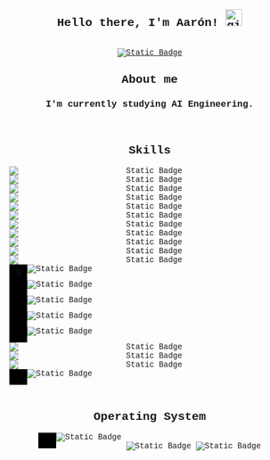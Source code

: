 <style>
    * {
        font-family: courier;
    }
    .container-skills {
        display: grid;
    }
    .container-matplotlib, .container-visual-basic, .container-visual-studio, .container-visual-studio-code, .container-java, .container-c, .container-windows {
        display: inline-block;
    }
    .container-logo-matplotlib, .container-logo-visual-basic, .container-logo-visual-studio, .container-logo-visual-studio-code, .container-logo-java, .container-logo-c, .container-logo-windows {
        /* background-color: #000000; */
        height: 28px;
        width: 32px;
        float: left;
        align-items:center;
        justify-content: center;
        display: flex;
    }
    .container-name {
        float: left;
    }

</style>
<body>
<div align="center">
    <h2> Hello there, I'm Aarón!
        <img src="https://github.com/abdoachhoubi/abdoachhoubi/blob/main/gifs/Hi.gif" width="30" alt="gif de saludo">
    </h2>
    <br>
    <a href="www.linkedin.com/in/aarón-martínez-3a65a6330" target="_blank">
        <img alt="Static Badge" src="https://img.shields.io/badge/linkedin-transparent?style=for-the-badge&logo=linkedin&logoColor=%230a66c2&labelColor=black&color=%230a66c2">
    </a>
    <br>
    <h2> About me </h2>
    <h3>I'm currently studying AI Engineering.</h3>
    <br>
    <h2> Skills </h2>
    <div class="container-skills">
        <img alt="Static Badge" src="https://img.shields.io/badge/keras-transparent?style=for-the-badge&logo=keras&logoColor=%23ff0000&labelColor=black&color=%23ff0000">
        <img alt="Static Badge" src="https://img.shields.io/badge/pytorch-transparent?style=for-the-badge&logo=pytorch&logoColor=%23dc3f1d&labelColor=black&color=%23dc3f1d">
        <img alt="Static Badge" src="https://img.shields.io/badge/tensorflow-transparent?style=for-the-badge&logo=tensorflow&logoColor=%23ff992d&labelColor=black&color=%23ff992d">
        <img alt="Static Badge" src="https://img.shields.io/badge/pandas-transparent?style=for-the-badge&logo=pandas&logoColor=%23450066&labelColor=black&color=%23450066">
        <img alt="Static Badge" src="https://img.shields.io/badge/plotly-transparent?style=for-the-badge&logo=plotly&logoColor=%23434343&labelColor=black&color=%23434343">
        <img alt="Static Badge" src="https://img.shields.io/badge/jupyter-transparent?style=for-the-badge&logo=jupyter&logoColor=%23ed8400&labelColor=black&color=%23ed8400">
        <img alt="Static Badge" src="https://img.shields.io/badge/python-transparent?style=for-the-badge&logo=python&logoColor=%230c81ff&labelColor=black&color=%230c81ff">
        <img alt="Static Badge" src="https://img.shields.io/badge/html5-transparent?style=for-the-badge&logo=html5&logoColor=%23df4f00&labelColor=black&color=%23df4f00">
        <img alt="Static Badge" src="https://img.shields.io/badge/JavaScript-transparent?style=for-the-badge&logo=javascript&logoColor=%23fcff00&labelColor=black&color=%23fcff00">
        <img alt="Static Badge" src="https://img.shields.io/badge/Android%20Studio-transparent?style=for-the-badge&logo=android%20studio&logoColor=%23068300&labelColor=black&color=%23068300">
        <img alt="Static Badge" src="https://img.shields.io/badge/apache%20netbeans-transparent?style=for-the-badge&logo=apache%20netbeans%20ide&logoColor=%230ad000&labelColor=black&color=%230ad000">
        <div class="container-matplotlib">
            <div class="container-logo-matplotlib" style="background-color: black;">
                <img alt="Static Badge" src="https://cdn.jsdelivr.net/gh/devicons/devicon@latest/icons/matplotlib/matplotlib-plain.svg" width="15" height="15"/>
            </div>
            <div class="container-name">
                <img alt="Static Badge" src="https://img.shields.io/badge/matplotlib-transparent?style=for-the-badge&labelColor=black&color=%23252a79">  
            </div>
        </div>
        <div class="container-visual-basic">
            <div class="container-logo-visual-basic" style="background-color: black;">
                <img src="https://cdn.jsdelivr.net/gh/devicons/devicon@latest/icons/visualbasic/visualbasic-original.svg" width="15" height="15"/>
            </div>
            <div class="container-name">
                <img alt="Static Badge" src="https://img.shields.io/badge/visual%20basic-transparent?style=for-the-badge&labelColor=black&color=%230060d6">
            </div>
        </div>
        <div class="container-visual-studio">
            <div class="container-logo-visual-studio" style="background-color: black;">
                <img src="https://cdn.jsdelivr.net/gh/devicons/devicon@latest/icons/visualstudio/visualstudio-original.svg" width="15" height="15"/>
            </div>
            <div class="container-name">
                <img alt="Static Badge" src="https://img.shields.io/badge/visual%20studio-transparent?style=for-the-badge&labelColor=black&color=%239a39ff">
            </div>
        </div>
        <div class="container-visual-studio-code">
            <div class="container-logo-visual-studio-code" style="background-color: black;">
                <img src="https://cdn.jsdelivr.net/gh/devicons/devicon@latest/icons/vscode/vscode-original.svg" width="15" height="15"/>
            </div>
            <div class="container-name">
                <img alt="Static Badge" src="https://img.shields.io/badge/visual%20studio%20code-transparent?style=for-the-badge&labelColor=black&color=%23008eee">
            </div>
        </div>
        <div class="container-java">
            <div class="container-logo-java" style="background-color: black;">
                <img src="https://cdn.jsdelivr.net/gh/devicons/devicon@latest/icons/java/java-plain.svg" width="15" height="15"/>
            </div>
            <div class="container-name">
                <img alt="Static Badge" src="https://img.shields.io/badge/java-transparent?style=for-the-badge&labelColor=black&color=%23ee0000">
            </div>
        </div>
        <img alt="Static Badge" src="https://img.shields.io/badge/php-transparent?style=for-the-badge&logo=php&logoColor=%23777bb4&labelColor=black&color=%23777bb4">
        <img alt="Static Badge" src="https://img.shields.io/badge/C%2B%2B-transparent?style=for-the-badge&logo=c%2B%2B&logoColor=%2300599c&labelColor=black&color=%2300599c">
        <img alt="Static Badge" src="https://img.shields.io/badge/css3-transparent?style=for-the-badge&logo=css3&logoColor=%231572b6&labelColor=black&color=%231572b6">
        <div class="container-c">
            <div class="container-logo-c" style="background-color: black;">
                <img src="https://cdn.jsdelivr.net/gh/devicons/devicon@latest/icons/c/c-original.svg" width="15" height="15"/>
            </div>
            <div class="container-name">
                <img alt="Static Badge" src="https://img.shields.io/badge/c-transparent?style=for-the-badge&labelColor=black&color=%2304a5ff">
            </div>
        </div>
    </div>
    <br>
    <h2> Operating System </h2>
    <div>
        <div class="container-windows">
            <div class="container-logo-windows" style="background-color: black;">
                <img src="https://cdn.jsdelivr.net/gh/devicons/devicon@latest/icons/windows11/windows11-original.svg" width="15" height="15"/>
            </div>
            <div class="container-name">
                <img alt="Static Badge" src="https://img.shields.io/badge/windows-transparent?style=for-the-badge&color=%23008bd9">
            </div>
            </div>
                <img alt="Static Badge" src="https://img.shields.io/badge/manjaro-transparent?style=for-the-badge&logo=manjaro&logoColor=%2335bf5c&labelColor=black&color=%2335bf5c">
                <img alt="Static Badge" src="https://img.shields.io/badge/apple-transparent?style=for-the-badge&logo=apple&logoColor=%23fff&labelColor=black&color=%23fff">
            </div>
        </div>
    </div>
</div>
</body>
